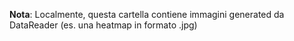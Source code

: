 **Nota**: Localmente, questa cartella contiene immagini generated da DataReader (es. una heatmap in formato .jpg)